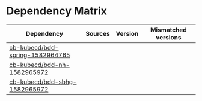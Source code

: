 # Dependency Matrix

Dependency | Sources | Version | Mismatched versions
---------- | ------- | ------- | -------------------
[cb-kubecd/bdd-spring-1582964765](https://github.com/cb-kubecd/bdd-spring-1582964765.git) |  | []() | 
[cb-kubecd/bdd-nh-1582965972](https://github.com/cb-kubecd/bdd-nh-1582965972.git) |  | []() | 
[cb-kubecd/bdd-sbhg-1582965972](https://github.com/cb-kubecd/bdd-sbhg-1582965972.git) |  | []() | 

